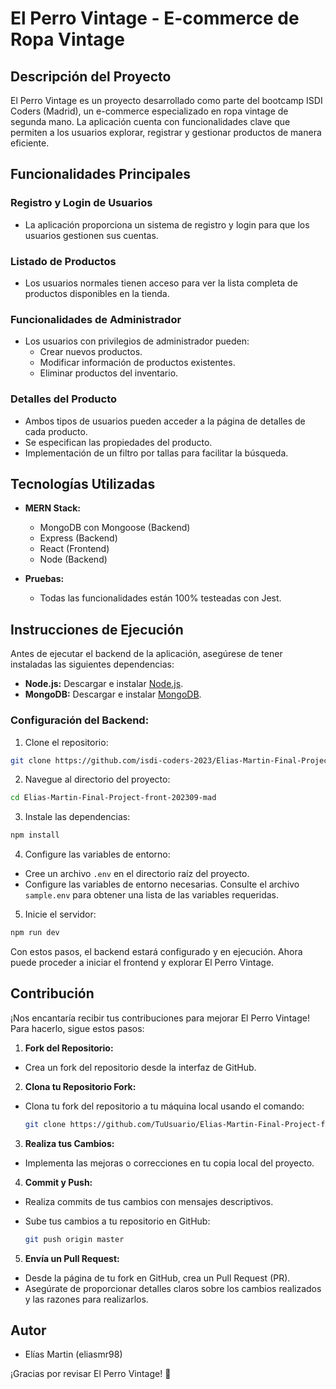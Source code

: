 # El Perro Vintage - E-commerce de Ropa Vintage

## Descripción del Proyecto

El Perro Vintage es un proyecto desarrollado como parte del bootcamp ISDI Coders (Madrid), un e-commerce especializado en ropa vintage de segunda mano. La aplicación cuenta con funcionalidades clave que permiten a los usuarios explorar, registrar y gestionar productos de manera eficiente.

## Funcionalidades Principales

### Registro y Login de Usuarios

- La aplicación proporciona un sistema de registro y login para que los usuarios gestionen sus cuentas.

### Listado de Productos

- Los usuarios normales tienen acceso para ver la lista completa de productos disponibles en la tienda.

### Funcionalidades de Administrador

- Los usuarios con privilegios de administrador pueden:
  - Crear nuevos productos.
  - Modificar información de productos existentes.
  - Eliminar productos del inventario.

### Detalles del Producto

- Ambos tipos de usuarios pueden acceder a la página de detalles de cada producto.
- Se especifican las propiedades del producto.
- Implementación de un filtro por tallas para facilitar la búsqueda.

## Tecnologías Utilizadas

- **MERN Stack:**

  - MongoDB con Mongoose (Backend)
  - Express (Backend)
  - React (Frontend)
  - Node (Backend)

- **Pruebas:**
  - Todas las funcionalidades están 100% testeadas con Jest.

## Instrucciones de Ejecución

Antes de ejecutar el backend de la aplicación, asegúrese de tener instaladas las siguientes dependencias:

- **Node.js:** Descargar e instalar [Node.js](https://nodejs.org/).
- **MongoDB:** Descargar e instalar [MongoDB](https://www.mongodb.com/try/download/community).

### Configuración del Backend:

1. Clone el repositorio:

```bash
git clone https://github.com/isdi-coders-2023/Elias-Martin-Final-Project-front-202309-mad
```

2. Navegue al directorio del proyecto:

```bash
cd Elias-Martin-Final-Project-front-202309-mad
```

3. Instale las dependencias:

```bash
npm install
```

4. Configure las variables de entorno:

- Cree un archivo `.env` en el directorio raíz del proyecto.
- Configure las variables de entorno necesarias. Consulte el archivo `sample.env` para obtener una lista de las variables requeridas.

5. Inicie el servidor:

```bash
npm run dev
```

Con estos pasos, el backend estará configurado y en ejecución. Ahora puede proceder a iniciar el frontend y explorar El Perro Vintage.

## Contribución

¡Nos encantaría recibir tus contribuciones para mejorar El Perro Vintage! Para hacerlo, sigue estos pasos:

1. **Fork del Repositorio:**

- Crea un fork del repositorio desde la interfaz de GitHub.

2. **Clona tu Repositorio Fork:**

- Clona tu fork del repositorio a tu máquina local usando el comando:

  ```bash
  git clone https://github.com/TuUsuario/Elias-Martin-Final-Project-front-202309-mad.git
  ```

3. **Realiza tus Cambios:**

- Implementa las mejoras o correcciones en tu copia local del proyecto.

4. **Commit y Push:**

- Realiza commits de tus cambios con mensajes descriptivos.
- Sube tus cambios a tu repositorio en GitHub:

  ```bash
  git push origin master
  ```

5. **Envía un Pull Request:**

- Desde la página de tu fork en GitHub, crea un Pull Request (PR).
- Asegúrate de proporcionar detalles claros sobre los cambios realizados y las razones para realizarlos.

## Autor

- Elías Martin (eliasmr98)

¡Gracias por revisar El Perro Vintage! 🐾
